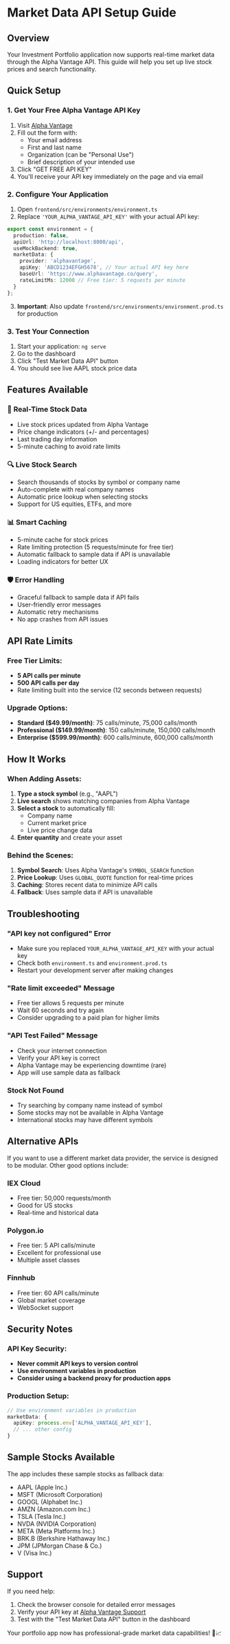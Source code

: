 # Market Data API Setup Guide

## Overview
Your Investment Portfolio application now supports real-time market data through the Alpha Vantage API. This guide will help you set up live stock prices and search functionality.

## Quick Setup

### 1. Get Your Free Alpha Vantage API Key

1. Visit [Alpha Vantage](https://www.alphavantage.co/support/#api-key)
2. Fill out the form with:
   - Your email address
   - First and last name
   - Organization (can be "Personal Use")
   - Brief description of your intended use
3. Click "GET FREE API KEY"
4. You'll receive your API key immediately on the page and via email

### 2. Configure Your Application

1. Open `frontend/src/environments/environment.ts`
2. Replace `'YOUR_ALPHA_VANTAGE_API_KEY'` with your actual API key:

```typescript
export const environment = {
  production: false,
  apiUrl: 'http://localhost:8080/api',
  useMockBackend: true,
  marketData: {
    provider: 'alphavantage',
    apiKey: 'ABCD1234EFGH5678', // Your actual API key here
    baseUrl: 'https://www.alphavantage.co/query',
    rateLimitMs: 12000 // Free tier: 5 requests per minute
  }
};
```

3. **Important**: Also update `frontend/src/environments/environment.prod.ts` for production

### 3. Test Your Connection

1. Start your application: `ng serve`
2. Go to the dashboard
3. Click "Test Market Data API" button
4. You should see live AAPL stock price data

## Features Available

### 🚀 **Real-Time Stock Data**
- Live stock prices updated from Alpha Vantage
- Price change indicators (+/- and percentages)
- Last trading day information
- 5-minute caching to avoid rate limits

### 🔍 **Live Stock Search**
- Search thousands of stocks by symbol or company name
- Auto-complete with real company names
- Automatic price lookup when selecting stocks
- Support for US equities, ETFs, and more

### 📊 **Smart Caching**
- 5-minute cache for stock prices
- Rate limiting protection (5 requests/minute for free tier)
- Automatic fallback to sample data if API is unavailable
- Loading indicators for better UX

### 🛡️ **Error Handling**
- Graceful fallback to sample data if API fails
- User-friendly error messages
- Automatic retry mechanisms
- No app crashes from API issues

## API Rate Limits

### Free Tier Limits:
- **5 API calls per minute**
- **500 API calls per day**
- Rate limiting built into the service (12 seconds between requests)

### Upgrade Options:
- **Standard ($49.99/month)**: 75 calls/minute, 75,000 calls/month
- **Professional ($149.99/month)**: 150 calls/minute, 150,000 calls/month
- **Enterprise ($599.99/month)**: 600 calls/minute, 600,000 calls/month

## How It Works

### When Adding Assets:

1. **Type a stock symbol** (e.g., "AAPL")
2. **Live search** shows matching companies from Alpha Vantage
3. **Select a stock** to automatically fill:
   - Company name
   - Current market price
   - Live price change data
4. **Enter quantity** and create your asset

### Behind the Scenes:

1. **Symbol Search**: Uses Alpha Vantage's `SYMBOL_SEARCH` function
2. **Price Lookup**: Uses `GLOBAL_QUOTE` function for real-time prices
3. **Caching**: Stores recent data to minimize API calls
4. **Fallback**: Uses sample data if API is unavailable

## Troubleshooting

### "API key not configured" Error
- Make sure you replaced `YOUR_ALPHA_VANTAGE_API_KEY` with your actual key
- Check both `environment.ts` and `environment.prod.ts`
- Restart your development server after making changes

### "Rate limit exceeded" Message
- Free tier allows 5 requests per minute
- Wait 60 seconds and try again
- Consider upgrading to a paid plan for higher limits

### "API Test Failed" Message
- Check your internet connection
- Verify your API key is correct
- Alpha Vantage may be experiencing downtime (rare)
- App will use sample data as fallback

### Stock Not Found
- Try searching by company name instead of symbol
- Some stocks may not be available in Alpha Vantage
- International stocks may have different symbols

## Alternative APIs

If you want to use a different market data provider, the service is designed to be modular. Other good options include:

### IEX Cloud
- Free tier: 50,000 requests/month
- Good for US stocks
- Real-time and historical data

### Polygon.io
- Free tier: 5 API calls/minute
- Excellent for professional use
- Multiple asset classes

### Finnhub
- Free tier: 60 API calls/minute
- Global market coverage
- WebSocket support

## Security Notes

### API Key Security:
- **Never commit API keys to version control**
- **Use environment variables in production**
- **Consider using a backend proxy for production apps**

### Production Setup:
```typescript
// Use environment variables in production
marketData: {
  apiKey: process.env['ALPHA_VANTAGE_API_KEY'],
  // ... other config
}
```

## Sample Stocks Available

The app includes these sample stocks as fallback data:
- AAPL (Apple Inc.)
- MSFT (Microsoft Corporation)
- GOOGL (Alphabet Inc.)
- AMZN (Amazon.com Inc.)
- TSLA (Tesla Inc.)
- NVDA (NVIDIA Corporation)
- META (Meta Platforms Inc.)
- BRK.B (Berkshire Hathaway Inc.)
- JPM (JPMorgan Chase & Co.)
- V (Visa Inc.)

## Support

If you need help:
1. Check the browser console for detailed error messages
2. Verify your API key at [Alpha Vantage Support](https://www.alphavantage.co/support/)
3. Test with the "Test Market Data API" button in the dashboard

Your portfolio app now has professional-grade market data capabilities! 🚀📈 